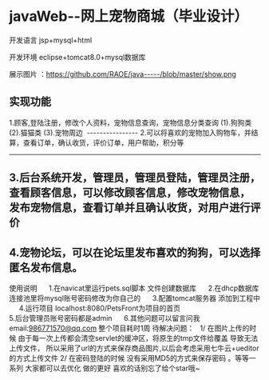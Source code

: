 # javaWeb--网上宠物商城（毕业设计）

开发语言 jsp+mysql+html

开发环境 eclipse+tomcat8.0+mysql数据库

展示图片 ：https://github.com/RAOE/java-----/blob/master/show.png


实现功能
  ----------------
  1.顾客,登陆注册，修改个人资料，宠物信息查询，宠物信息分类查询
       (1).狗狗类 (2).猫猫类 (3).宠物周边
  ----------------
  2.可以将喜欢的宠物加入购物车，并结算，查看订单，确认收货，评价订单，用户帮助，积分等
 
  ----------------
  3.后台系统开发，管理员，管理员登陆，管理员注册，查看顾客信息，可以修改顾客信息，修改宠物信息，
       发布宠物信息，查看订单并且确认收货，对用户进行评价       
  ----------------
  4.宠物论坛，可以在论坛里发布喜欢的狗狗，可以选择匿名发布信息。
  ----------------
  使用说明
      1.在navicat里运行pets.sql脚本 文件创建数据库
      2.在dhcp数据库连接池里将mysql账号密码修改为你自己的
      3.配置tomcat服务器 添加到工程中
      4.运行项目 localhost:8080/PetsFront为项目的首页						
      5.后台管理员账号密码都是admin
      6.其他问题可以留言问我 email:986771570@qq.com
  整个项目耗时1周
  待解决问题：
   1/ 在图片上传的时候 由于每一次上传都会清空servlet的缓冲区，将原生的tmp文件给覆盖 导致无法上传文件，
      所以采用了url的方式来保存商品图片,以后会考虑采用七牛云+ueditor的方式上传文件
   2/ 在密码登陆的时候 没有采用MD5的方式来保存密码 。等等一系列 大家都可以去优化 做的更好
 喜欢的话别忘了给个star哦~

